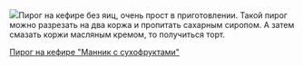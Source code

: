 <!--2025-06-20 21:21:53-->
<div class="yb">
  <div class="rss povarenok"><a href="https://www.povarenok.ru/recipes/show/182842/"><img src="https://www.povarenok.ru/data/cache/2025jun/20/28/3181956_66555-640x480.jpg"></a>Пирог на кефире без яиц, очень прост в приготовлении. Такой пирог можно разрезать на два коржа и пропитать сахарным сиропом. А затем смазать коржи масляным кремом, то получиться торт. <p class="titl"><a href="https://www.povarenok.ru/recipes/show/182842/">Пирог на кефире "Манник с сухофруктами"</a></p></div>
</div>
